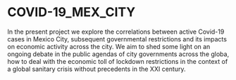 # COVID-19_MEX_CITY
In the present project we explore the correlations between active Covid-19 cases in Mexico City, subsequent governmental restrictions and its impacts on economic activity across the city. We aim to shed some light on an ongoing debate in the public agendas of city governments across the globa, how to deal with the economic toll of lockdown restrictions in the context of a global sanitary crisis without precedents in the XXI century.
